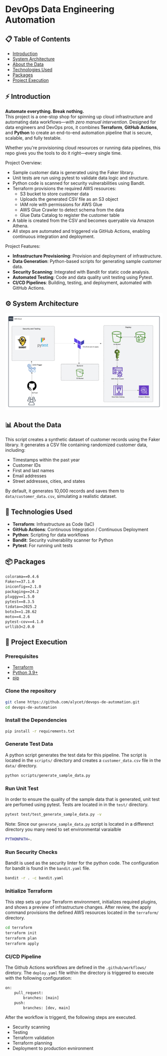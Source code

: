 # DevOps Data Engineering Automation

## 📋 Table of Contents
- [Introduction](https://github.com/alycet/devops-de-automation/tree/dev#-introduction)
- [System Architecture](https://github.com/alycet/devops-de-automation/tree/dev#%EF%B8%8F-system-architecture)
- [About the Data](https://github.com/alycet/devops-de-automation/tree/dev#-about-the-data)
- [Technologies Used](https://github.com/alycet/devops-de-automation/tree/dev#-technologies-used)
- [Packages](https://github.com/alycet/devops-de-automation/tree/dev#-packages)
- [Project Execution](https://github.com/alycet/devops-de-automation/tree/dev#-project-execution)


## ⚡ Introduction

**Automate everything. Break nothing.**  
This project is a one-stop shop for spinning up cloud infrastructure and automating data workflows—*with zero manual intervention*. Designed for data engineers and DevOps pros, it combines **Terraform**, **GitHub Actions**, and **Python** to create an end-to-end automation pipeline that is secure, scalable, and fully testable. 

Whether you're provisioning cloud resources or running data pipelines, this repo gives you the tools to do it right—every single time.

Project Overview:
- Sample customer data is generated using the Faker library.
- Unit tests are run using pytest to validate data logic and structure.
- Python code is scanned for security vulnerabilities using Bandit.
- Terraform provisions the required AWS resources:
    - S3 bucket to store customer data
    - Uploads the generated CSV file as an S3 object
    - IAM role with permissions for AWS Glue
    - AWS Glue Crawler to detect schema from the data
    - Glue Data Catalog to register the customer table
- A table is created from the CSV and becomes queryable via Amazon Athena.
- All steps are automated and triggered via GitHub Actions, enabling continuous integration and deployment.

Project Features:

- **Infrastructure Provisioning**: Provision and deployment of infrastructure.
- **Data Generation**: Python-based scripts for generating sample customer data.
- **Security Scanning**: Integrated with Bandit for static code analysis.
- **Automated Testing**: Code and data quality unit testing using Pytest.
- **CI/CD Pipelines**: Building, testing, and deployment, automated with GitHub Actions.



## ⚙️ System Architecture
![Architecture Diagram](https://github.com/alycet/devops-de-automation/blob/dev/CICD_Pipe_Architecture.png)

## 📊 About the Data
This script creates a synthetic dataset of customer records using the Faker library. It generates a CSV file containing randomized customer data, including:

- Timestamps within the past year
- Customer IDs
- First and last names
- Email addresses
- Street addresses, cities, and states

By default, it generates 10,000 records and saves them to `data/customer_data.csv`, simulating a realistic dataset.

## 🧩 Technologies Used

- **Terraform**: Infrastructure as Code (IaC)
- **GitHub Actions**: Continuous Integration / Continuous Deployment
- **Python**: Scripting for data workflows
- **Bandit**: Security vulnerability scanner for Python
- **Pytest**: For running unit tests


## 📦 Packages
```
colorama==0.4.6
Faker==37.1.0
iniconfig==2.1.0
packaging==24.2
pluggy==1.5.0
pytest==8.3.5
tzdata==2025.2
boto3==1.28.62
moto==4.2.6
pytest-cov==4.1.0
urllib3<2.0.0
```

## 🔄 Project Execution

### Prerequisites

- [Terraform](https://www.terraform.io/downloads.html)
- [Python 3.9+](https://www.python.org/downloads/)
- [pip](https://pip.pypa.io/en/stable/installation/)


### Clone the repository

```bash
git clone https://github.com/alycet/devops-de-automation.git
cd devops-de-automation
```

### Install the Dependencies

```bash
pip install -r requirements.txt
```

### Generate Test Data
A python script generates the test data for this pipeline. The script is located in the `scripts/` directory and creates a `customer_data.csv` file in the `data/` directory.
```bash
python scripts/generate_sample_data.py
```

### Run Unit Test
In order to ensure the quality of the sample data that is generated, unit test are perfomed using pytest. Tests are located in in the `test/` directory.
```bash
pytest test/test_generate_sample_data.py -v
```
Note: Since our `generate_sample_data.py` script is located in a differenct directory you many need to set environmental varaialble
```bash
PYTHONPATH=.
```
### Run Security Checks
Bandit is used as the security linter for the python code. The configuration for bandit is found in the `bandit.yaml` file.

```bash
bandit -r . -c bandit.yaml
```

### Initialize Terraform
This step sets up your Terraform environment, initializes required plugins, and shows a preview of infrastructure changes. After review, the apply command provisions the defined AWS resources located in the `terraform/` directory. 
```bash
cd terraform
terraform init
terraform plan
terraform apply
```

### CI/CD Pipeline
The Github Actions workflows are defined in the `.github/workflows/` diretory. 
The `deploy.yaml` file within the directory is triggered to execute with the following configuration:
```
on:
    pull_request:
        branches: [main]
    push:
        branches: [dev, main]
```
After the workflow is triggerd, the following steps are executed.
- Security scanning
- Testing
- Terraform validation
- Terraform planning
- Deployment to production evnironment
